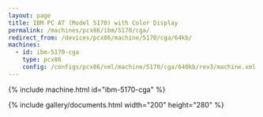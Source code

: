 ```yaml
---
layout: page
title: IBM PC AT (Model 5170) with Color Display
permalink: /machines/pcx86/ibm/5170/cga/
redirect_from: /devices/pcx86/machine/5170/cga/64kb/
machines:
  - id: ibm-5170-cga
    type: pcx86
    config: /configs/pcx86/xml/machine/5170/cga/640kb/rev3/machine.xml
---
```


{% include machine.html id="ibm-5170-cga" %}

{% include gallery/documents.html width="200" height="280" %}
